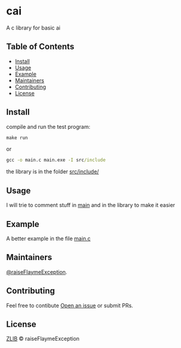 # cai

A c library for basic ai

## Table of Contents

- [Install](#install)
- [Usage](#usage)
- [Example](#example)
- [Maintainers](#maintainers)
- [Contributing](#contributing)
- [License](#license)

## Install

compile and run the test program:
```cmd
make run

```
or

```cmd
gcc -o main.c main.exe -I src/include
```

the library is in the folder [src/include/](src/include/)

## Usage

I will trie to comment stuff in [main](#main) and in the library to make it easier

## Example

A better example in the file [main.c](main.c)

## Maintainers

[@raiseFlaymeException](https://github.com/raiseFlaymeException).

## Contributing

Feel free to contibute [Open an issue](https://github.com/raiseFlaymeException/cai/issues/new) or submit PRs.

## License

[ZLIB](LICENSE) © raiseFlaymeException

